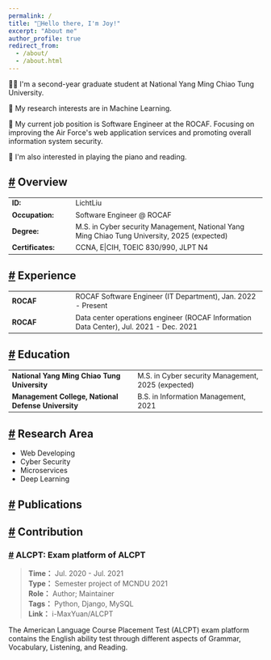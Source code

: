 ```yaml
---
permalink: /
title: "👋Hello there, I'm Joy!"
excerpt: "About me"
author_profile: true
redirect_from:
  - /about/
  - /about.html
---
```


👩‍💻 I'm a second-year graduate student at National Yang Ming Chiao Tung University.

🔬 My research interests are in Machine Learning.

💼 My current job position is Software Engineer at the ROCAF. Focusing on improving the Air Force's web application services and promoting overall information system security.

📍 I'm also interested in playing the piano and reading.


<h2 id="overview"><a class="markdownIt-Anchor" href="#overview">#</a> Overview</h2>

<table style="font-size: 100%; border: none;">
  <tr>
    <td style="border: 0; line-height: 18px; width: 25%"> <b>ID: </b> </td>
    <td style="border: 0; line-height: 18px"> LichtLiu </td>
  </tr>
  <tr>
    <td style="border: 0; line-height: 18px; width: 25%"> <b>Occupation: </b> </td>
    <td style="border: 0; line-height: 18px"> Software Engineer @ ROCAF </td>
  </tr>
  <tr>
    <td style="border: 0; line-height: 18px; width: 25%"> <b>Degree: </b> </td>
    <td style="border: 0; line-height: 18px"> M.S. in Cyber security Management, National Yang Ming Chiao Tung University, 2025 (expected)  </td>
  </tr>
  <tr>
    <td style="border: 0; line-height: 18px; width: 25%"> <b>Certificates: </b> </td>
    <td style="border: 0; line-height: 18px"> CCNA, E|CIH, TOEIC 830/990, JLPT N4 </td>
  </tr>
</table>

<h2 id="experience"><a class="markdownIt-Anchor" href="#experience">#</a> Experience</h2>

<table style="font-size: 100%; border: none;">
  <tr>
    <td style="border: 0; line-height: 18px; width: 25%"> <b>ROCAF</b> </td>
    <td style="border: 0; line-height: 18px"> ROCAF  Software Engineer (IT Department), Jan. 2022 - Present</td>
  </tr>
  <tr>
    <td style="border: 0; line-height: 18px; width: 25%"> <b>ROCAF</b> </td>
    <td style="border: 0; line-height: 18px"> Data center operations engineer (ROCAF Information Data Center), Jul. 2021 - Dec. 2021</td>
  </tr>
</table>


<h2 id="education"><a class="markdownIt-Anchor" href="#education">#</a> Education</h2>
<table style="font-size: 100%; border: none;">
  <tr>
    <td style="border: 0; line-height: 18px"> <b>National Yang Ming Chiao Tung University</b> </td>
    <td style="border: 0; line-height: 18px"> M.S. in Cyber security Management, 2025 (expected) </td>
  </tr>
  <tr>
    <td style="border: 0; line-height: 18px"> <b>Management College, National Defense University</b> </td>
    <td style="border: 0; line-height: 18px"> B.S. in Information Management, 2021 </td>
  </tr>
</table>


<h2 id="research-area"><a class="markdownIt-Anchor" href="#research-area">#</a> Research Area</h2>
<ul>
    <li>Web Developing</li>
    <li>Cyber Security</li>
    <li>Microservices</li>
    <li>Deep Learning</li>
</ul>


<h2 id="publications"><a class="markdownIt-Anchor" href="#publications">#</a> Publications</h2>

<h2 id="contribution"><a class="markdownIt-Anchor" href="#contribution">#</a> Contribution</h2>

<h3 id="alcpt">
<a class="markdownIt-Anchor" href="#alcpt">#</a> ALCPT: Exam platform of ALCPT</h3>
<blockquote>
    <p><strong>Time：</strong> Jul. 2020 - Jul. 2021  <br>
    <strong>Type：</strong> Semester project of MCNDU 2021  <br>
    <strong>Role：</strong> Author; Maintainer<br>
    <strong>Tags：</strong> Python, Django, MySQL<br>
    <strong>Link：</strong>
    <span class="exturl" data-url="https://github.com/i-MaxYuan/ALCPT">i-MaxYuan/ALCPT</span></p>
</blockquote>
<p>The American Language Course Placement Test (ALCPT) exam platform contains the English ability test through different aspects of Grammar, Vocabulary, Listening, and Reading.</p>

